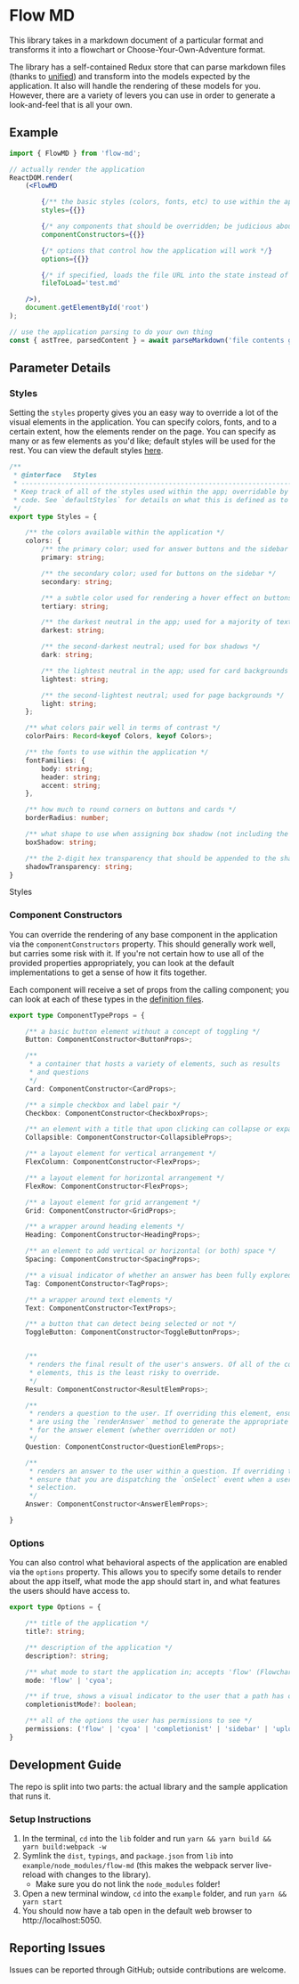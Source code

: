 # Flow MD

This library takes in a markdown document of a particular format and transforms it into a flowchart or Choose-Your-Own-Adventure format. 

The library has a self-contained Redux store that can parse markdown files (thanks to [unified](TODO)) and transform into the models expected by the application. It also will handle the rendering of these models for you. However, there are a variety of levers you can use in order to generate a look-and-feel that is all your own. 

## Example
```jsx
import { FlowMD } from 'flow-md';

// actually render the application
ReactDOM.render(
    (<FlowMD

        {/** the basic styles (colors, fonts, etc) to use within the application */}
        styles={{}}

        {/* any components that should be overridden; be judicious about how this is used */}
        componentConstructors={{}}

        {/* options that control how the application will work */}
        options={{}}

        {/* if specified, loads the file URL into the state instead of prompting the user to upload */}
        fileToLoad='test.md'

    />),
    document.getElementById('root')
);

// use the application parsing to do your own thing
const { astTree, parsedContent } = await parseMarkdown('file contents go here');
```

## Parameter Details

### Styles

Setting the `styles` property gives you an easy way to override a lot of the visual elements in the application. You can specify colors, fonts, and to a certain extent, how the elements render on the page. You can specify as many or as few elements as you'd like; default styles will be used for the rest. You can view the default styles [here](TODO).

```typescript
/**
 * @interface   Styles
 * ----------------------------------------------------------------------------
 * Keep track of all of the styles used within the app; overridable by calling
 * code. See `defaultStyles` for details on what this is defined as to start.
 */
export type Styles = {

    /** the colors available within the application */
    colors: {
        /** the primary color; used for answer buttons and the sidebar */
        primary: string;

        /** the secondary color; used for buttons on the sidebar */
        secondary: string;

        /** a subtle color used for rendering a hover effect on buttons in choose-your-own-adventure mode */
        tertiary: string;

        /** the darkest neutral in the app; used for a majority of text content */
        darkest: string;

        /** the second-darkest neutral; used for box shadows */
        dark: string;

        /** the lightest neutral in the app; used for card backgrounds */
        lightest: string;

        /** the second-lightest neutral; used for page backgrounds */
        light: string;
    };

    /** what colors pair well in terms of contrast */
    colorPairs: Record<keyof Colors, keyof Colors>;

    /** the fonts to use within the application */
    fontFamilies: {
        body: string;
        header: string;
        accent: string;
    },

    /** how much to round corners on buttons and cards */
    borderRadius: number;

    /** what shape to use when assigning box shadow (not including the color), e.g. '2px p2x 0 4px' */
    boxShadow: string;

    /** the 2-digit hex transparency that should be appended to the shadow color with box-shadows, e.g. 'AA' */
    shadowTransparency: string;
}
```

Styles 


### Component Constructors

You can override the rendering of any base component in the application via the `componentConstructors` property. This should generally work well, but carries some risk with it. If you're not certain how to use all of the provided properties appropriately, you can look at the default implementations to get a sense of how it fits together.

Each component will receive a set of props from the calling component; you can look at each of these types in the [definition files](TODO).

```typescript
export type ComponentTypeProps = {

    /** a basic button element without a concept of toggling */
    Button: ComponentConstructor<ButtonProps>;

    /** 
     * a container that hosts a variety of elements, such as results
     * and questions
     */
    Card: ComponentConstructor<CardProps>;

    /** a simple checkbox and label pair */
    Checkbox: ComponentConstructor<CheckboxProps>;

    /** an element with a title that upon clicking can collapse or expand its children */
    Collapsible: ComponentConstructor<CollapsibleProps>;

    /** a layout element for vertical arrangement */
    FlexColumn: ComponentConstructor<FlexProps>;

    /** a layout element for horizontal arrangement */
    FlexRow: ComponentConstructor<FlexProps>;

    /** a layout element for grid arrangement */
    Grid: ComponentConstructor<GridProps>;

    /** a wrapper around heading elements */
    Heading: ComponentConstructor<HeadingProps>;

    /** an element to add vertical or horizontal (or both) space */
    Spacing: ComponentConstructor<SpacingProps>;

    /** a visual indicator of whether an answer has been fully explored */
    Tag: ComponentConstructor<TagProps>;

    /** a wrapper around text elements */
    Text: ComponentConstructor<TextProps>;

    /** a button that can detect being selected or not */
    ToggleButton: ComponentConstructor<ToggleButtonProps>;


    /**
     * renders the final result of the user's answers. Of all of the complex 
     * elements, this is the least risky to override.
     */
    Result: ComponentConstructor<ResultElemProps>;

    /**
     * renders a question to the user. If overriding this element, ensure that you
     * are using the `renderAnswer` method to generate the appropriate JSX wrapper 
     * for the answer element (whether overridden or not)
     */
    Question: ComponentConstructor<QuestionElemProps>;

    /** 
     * renders an answer to the user within a question. If overriding this element,
     * ensure that you are dispatching the `onSelect` event when a user makes a 
     * selection.
     */
    Answer: ComponentConstructor<AnswerElemProps>;

}
```


### Options

You can also control what behavioral aspects of the application are enabled via the `options` property. This allows you to specify some details to render about the app itself, what mode the app should start in, and what features the users should have access to.

```typescript
export type Options = {

    /** title of the application */
    title?: string;

    /** description of the application */
    description?: string;

    /** what mode to start the application in; accepts 'flow' (Flowchart Mode) or 'cyoa' (Choose-Your-Own-Adventure) */
    mode: 'flow' | 'cyoa';

    /** if true, shows a visual indicator to the user that a path has or hasn't been explored */
    completionistMode?: boolean;

    /** all of the options the user has permissions to see */
    permissions: ('flow' | 'cyoa' | 'completionist' | 'sidebar' | 'upload' | 'fileDetails')[];
}
```

## Development Guide

The repo is split into two parts: the actual library and the sample application that runs it. 

### Setup Instructions
1. In the terminal, `cd` into the `lib` folder and run `yarn && yarn build && yarn build:webpack -w`
1. Symlink the `dist`, `typings`, and `package.json` from `lib` into `example/node_modules/flow-md` (this makes the webpack server live-reload with changes to the library).
    - Make sure you do not link the `node_modules` folder!
1. Open a new terminal window, `cd` into the `example` folder, and run `yarn && yarn start`
1. You should now have a tab open in the default web browser to http://localhost:5050.

## Reporting Issues
Issues can be reported through GitHub; outside contributions are welcome.